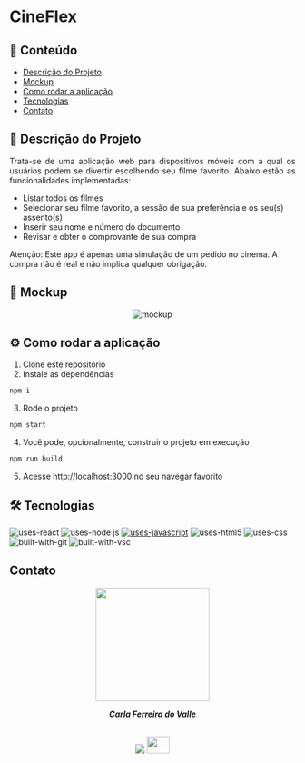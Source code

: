 # CineFlex

## 📑 Conteúdo

-   [Descrição do Projeto](#-descricao-projeto)
-   [Mockup](#-mockup)
-   [Como rodar a aplicação](#%EF%B8%8F-how-to-run)
-   [Tecnologias](#%EF%B8%8F-build-with)
-   [Contato](#-contato)

## 📌 Descrição do Projeto

<p align="justify">Trata-se de uma aplicação web para dispositivos móveis com a qual os usuários podem se divertir escolhendo seu filme favorito. Abaixo estão as funcionalidades implementadas:

- Listar todos os filmes
- Selecionar seu filme favorito, a sessão de sua preferência e os seu(s) assento(s)
- Inserir seu nome e número do documento
- Revisar e obter o comprovante de sua compra

Atenção: Este app é apenas uma simulação de um pedido no cinema. A compra não é real e não implica qualquer obrigação.</p>

## 📸 Mockup

<div  align="center" >
<img src="https://user-images.githubusercontent.com/97575616/192391480-dcde48fa-3847-47c2-8c39-1f43a1926bd3.png" alt="mockup">
</div>

## ⚙️ Como rodar a aplicação

1. Clone este repositório
2. Instale as dependências
```bash
npm i
```
3. Rode o projeto
```bash
npm start
```
4. Você pode, opcionalmente, construir o projeto em execução
```bash
npm run build
```
5. Acesse http://localhost:3000 no seu navegar favorito

## 🛠️ Tecnologias

![uses-react](https://img.shields.io/badge/React-20232A?style=plastic&logo=react&logoColor=61DAFB)
![uses-node js](https://img.shields.io/badge/Node.js-43853D?style=plastic&logo=node.js&logoColor=white)
[![uses-javascript](https://img.shields.io/badge/JavaScript-F7DF1E?style=plastic&logo=javascript&logoColor=black)](https://www.javascript.com)
![uses-html5](https://img.shields.io/badge/HTML5-E34F26?style=plastic&logo=html5&logoColor=white)
![uses-css](https://img.shields.io/badge/CSS3-1572B6?style=plastic&logo=css3&logoColor=white)
![built-with-git](https://img.shields.io/badge/Git-E34F26?style=plastic&logo=git&logoColor=white)
![built-with-vsc](https://img.shields.io/badge/Visual%20Studio%20Code-blue?style=plastic&logo=visualstudiocode)

## Contato

<div align="center">
<img width= 200px src="https://avatars.githubusercontent.com/u/69774119?s=400&u=3e044818379a4a34965fed74a6df201694c5ec5f&v=4" alt=""/>
  <p> <i><b>Carla Ferreira do Valle</i></b> </p>

<br /> <a href = "mailto:carlafdovalle@gmail.com"><img src="https://img.shields.io/badge/-Gmail-%23333?style=for-the-badge&logo=gmail&logoColor=white" target="_blank"></a>
  <a href="https://www.linkedin.com/in/carlafvalle/" target="_blank"><img height="30" width="40" src="https://cdn.jsdelivr.net/gh/devicons/devicon/icons/linkedin/linkedin-original.svg" target="_blank"></a> 
 
</div>
